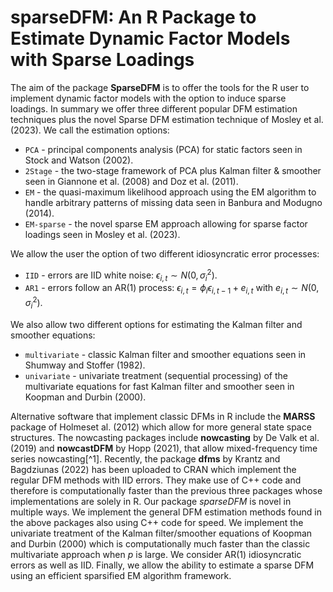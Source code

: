# sparseDFM: An R Package to Estimate Dynamic Factor Models with Sparse Loadings

The aim of the package **SparseDFM** is to offer the tools for the R user to implement dynamic factor models with the option to induce sparse loadings. In summary we offer three different popular DFM estimation techniques plus the novel Sparse DFM estimation technique of Mosley et al. (2023). We call the estimation options:

* `PCA` - principal components analysis (PCA) for static factors seen in Stock and Watson (2002). 
* `2Stage` - the two-stage framework of PCA plus Kalman filter \& smoother seen in Giannone et al. (2008) and Doz et al. (2011).
* `EM` - the quasi-maximum likelihood approach using the EM algorithm to handle arbitrary patterns of missing data seen in Banbura and Modugno (2014).
* `EM-sparse` - the novel sparse EM approach allowing for sparse factor loadings seen in Mosley et al. (2023).

We allow the user the option of two different idiosyncratic error processes:

* `IID` - errors are IID white noise: $\epsilon_{i,t} \sim N(0, \sigma_i^2)$.
* `AR1` - errors follow an AR(1) process: $\epsilon_{i,t} = \phi_i \epsilon_{i,t-1} + e_{i,t}$ with $e_{i,t} \sim N(0,\sigma_i^2)$.

We also allow two different options for estimating the Kalman filter and smoother equations:

* `multivariate` - classic Kalman filter and smoother equations seen in  Shumway and Stoffer (1982).
* `univariate` - univariate treatment (sequential processing) of the multivariate equations for fast Kalman filter and smoother seen in  Koopman and Durbin (2000).

Alternative software that implement classic DFMs in R include the **MARSS** package of Holmeset al. (2012) which allow for more general state space structures. The nowcasting packages include **nowcasting** by  De Valk et al. (2019) and **nowcastDFM** by  Hopp (2021), that allow mixed-frequency time series nowcasting[^1]. Recently, the package **dfms** by  Krantz and Bagdziunas (2022) has been uploaded to CRAN which implement the regular DFM methods with IID errors. They make use of C++ code and therefore is computationally faster than the previous three packages whose implementations are solely in R. Our package *sparseDFM* is novel in multiple ways. We implement the general DFM estimation methods found in the above packages also using C++ code for speed. We implement the univariate treatment of the Kalman filter/smoother equations of Koopman and Durbin (2000) which is computationally much faster than the classic multivariate approach when $p$ is large. We consider AR(1) idiosyncratic errors as well as IID. Finally, we allow the ability to estimate a sparse DFM using an efficient sparsified EM algorithm framework.